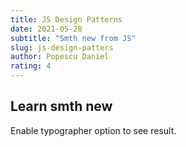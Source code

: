 ```yaml
---
title: JS Design Patterns
date: 2021-05-28
subtitle: "Smth new from JS"
slug: js-design-patters
author: Popescu Daniel
rating: 4
---
```


## Learn smth new

Enable typographer option to see result.
